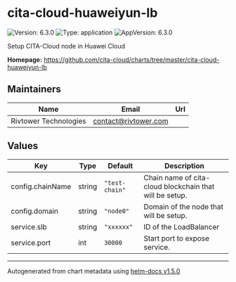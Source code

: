 # cita-cloud-huaweiyun-lb

![Version: 6.3.0](https://img.shields.io/badge/Version-6.3.0-informational?style=flat-square) ![Type: application](https://img.shields.io/badge/Type-application-informational?style=flat-square) ![AppVersion: 6.3.0](https://img.shields.io/badge/AppVersion-6.3.0-informational?style=flat-square)

Setup CITA-Cloud node in Huawei Cloud

**Homepage:** <https://github.com/cita-cloud/charts/tree/master/cita-cloud-huaweiyun-lb>

## Maintainers

| Name | Email | Url |
| ---- | ------ | --- |
| Rivtower Technologies | contact@rivtower.com |  |

## Values

| Key | Type | Default | Description |
|-----|------|---------|-------------|
| config.chainName | string | `"test-chain"` | Chain name of cita-cloud blockchain that will be setup. |
| config.domain | string | `"node0"` | Domain of the node that will be setup. |
| service.slb | string | `"xxxxxx"` | ID of the LoadBalancer  |
| service.port | int | `30000` | Start port to expose service. |

----------------------------------------------
Autogenerated from chart metadata using [helm-docs v1.5.0](https://github.com/norwoodj/helm-docs/releases/v1.5.0)
